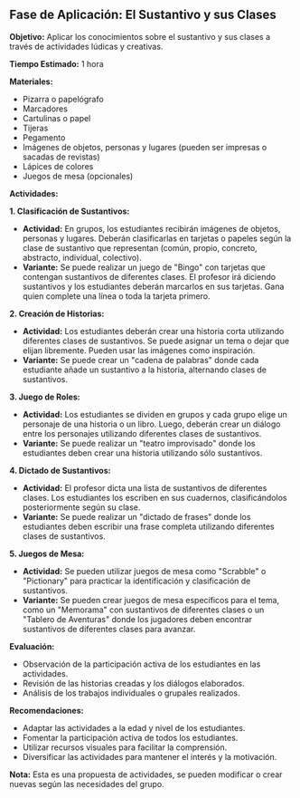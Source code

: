 ## Fase de Aplicación: El Sustantivo y sus Clases

**Objetivo:** Aplicar los conocimientos sobre el sustantivo y sus clases a través de actividades lúdicas y creativas.

**Tiempo Estimado:** 1 hora

**Materiales:**

* Pizarra o papelógrafo
* Marcadores
* Cartulinas o papel
* Tijeras
* Pegamento
* Imágenes de objetos, personas y lugares (pueden ser impresas o sacadas de revistas)
* Lápices de colores
* Juegos de mesa (opcionales)

**Actividades:**

**1. Clasificación de Sustantivos:**

* **Actividad:** En grupos, los estudiantes recibirán imágenes de objetos, personas y lugares. Deberán clasificarlas en tarjetas o papeles según la clase de sustantivo que representan (común, propio, concreto, abstracto, individual, colectivo). 
* **Variante:** Se puede realizar un juego de "Bingo" con tarjetas que contengan sustantivos de diferentes clases. El profesor irá diciendo sustantivos y los estudiantes deberán marcarlos en sus tarjetas. Gana quien complete una línea o toda la tarjeta primero.

**2. Creación de Historias:**

* **Actividad:** Los estudiantes deberán crear una historia corta utilizando diferentes clases de sustantivos. Se puede asignar un tema o dejar que elijan libremente. Pueden usar las imágenes como inspiración. 
* **Variante:**  Se puede crear un "cadena de palabras" donde cada estudiante añade un sustantivo a la historia, alternando clases de sustantivos.

**3. Juego de Roles:**

* **Actividad:** Los estudiantes se dividen en grupos y cada grupo elige un personaje de una historia o un libro. Luego, deberán crear un diálogo entre los personajes utilizando diferentes clases de sustantivos. 
* **Variante:** Se puede realizar un "teatro improvisado" donde los estudiantes deben crear una historia utilizando sólo sustantivos.

**4. Dictado de Sustantivos:**

* **Actividad:** El profesor dicta una lista de sustantivos de diferentes clases. Los estudiantes los escriben en sus cuadernos, clasificándolos posteriormente según su clase.
* **Variante:** Se puede realizar un "dictado de frases" donde los estudiantes deben escribir una frase completa utilizando diferentes clases de sustantivos.

**5. Juegos de Mesa:**

* **Actividad:** Se pueden utilizar juegos de mesa como "Scrabble" o "Pictionary" para practicar la identificación y clasificación de sustantivos.
* **Variante:** Se pueden crear juegos de mesa específicos para el tema, como un "Memorama" con sustantivos de diferentes clases o un "Tablero de Aventuras" donde los jugadores deben encontrar sustantivos de diferentes clases para avanzar.

**Evaluación:**

* Observación de la participación activa de los estudiantes en las actividades.
* Revisión de las historias creadas y los diálogos elaborados.
* Análisis de los trabajos individuales o grupales realizados.

**Recomendaciones:**

* Adaptar las actividades a la edad y nivel de los estudiantes.
* Fomentar la participación activa de todos los estudiantes.
* Utilizar recursos visuales para facilitar la comprensión.
* Diversificar las actividades para mantener el interés y la motivación.

**Nota:** Esta es una propuesta de actividades, se pueden modificar o crear nuevas según las necesidades del grupo. 

